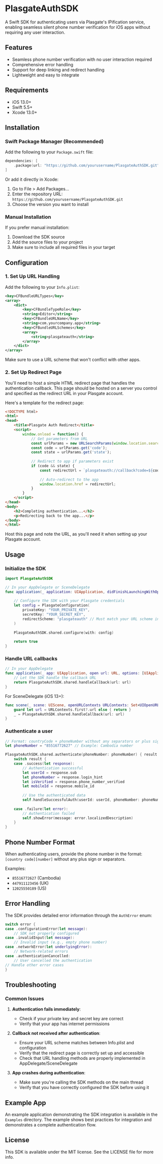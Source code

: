 # PlasgateAuthSDK

A Swift SDK for authenticating users via Plasgate's IPification service, enabling seamless silent phone number verification for iOS apps without requiring any user interaction.

## Features

- Seamless phone number verification with no user interaction required
- Comprehensive error handling
- Support for deep linking and redirect handling
- Lightweight and easy to integrate

## Requirements

- iOS 13.0+
- Swift 5.5+
- Xcode 13.0+

## Installation

### Swift Package Manager (Recommended)

Add the following to your `Package.swift` file:

```swift
dependencies: [
    .package(url: "https://github.com/yourusername/PlasgateAuthSDK.git", from: "1.0.0")
]
```

Or add it directly in Xcode:
1. Go to File > Add Packages...
2. Enter the repository URL: `https://github.com/yourusername/PlasgateAuthSDK.git`
3. Choose the version you want to install

### Manual Installation

If you prefer manual installation:

1. Download the SDK source
2. Add the source files to your project
3. Make sure to include all required files in your target

## Configuration

### 1. Set Up URL Handling

Add the following to your `Info.plist`:

```xml
<key>CFBundleURLTypes</key>
<array>
    <dict>
        <key>CFBundleTypeRole</key>
        <string>Editor</string>
        <key>CFBundleURLName</key>
        <string>com.yourcompany.app</string>
        <key>CFBundleURLSchemes</key>
        <array>
            <string>plasgateauth</string>
        </array>
    </dict>
</array>
```

Make sure to use a URL scheme that won't conflict with other apps.

### 2. Set Up Redirect Page

You'll need to host a simple HTML redirect page that handles the authentication callback. This page should be hosted on a server you control and specified as the redirect URL in your Plasgate account.

Here's a template for the redirect page:

```html
<!DOCTYPE html>
<html>
<head>
    <title>Plasgate Auth Redirect</title>
    <script>
        window.onload = function() {
            // Get parameters from URL
            const urlParams = new URLSearchParams(window.location.search);
            const code = urlParams.get('code');
            const state = urlParams.get('state');
            
            // Redirect to app if parameters exist
            if (code && state) {
                const redirectUrl = `plasgateauth://callback?code=${code}&state=${state}`;
                
                // Auto-redirect to the app
                window.location.href = redirectUrl;
            }
        }
    </script>
</head>
<body>
    <h2>Completing authentication...</h2>
    <p>Redirecting back to the app...</p>
</body>
</html>
```

Host this page and note the URL, as you'll need it when setting up your Plasgate account.

## Usage

### Initialize the SDK

```swift
import PlasgateAuthSDK

// In your AppDelegate or SceneDelegate
func application(_ application: UIApplication, didFinishLaunchingWithOptions launchOptions: [UIApplication.LaunchOptionsKey: Any]?) -> Bool {
    
    // Configure the SDK with your Plasgate credentials
    let config = PlasgateConfiguration(
        privateKey: "YOUR_PRIVATE_KEY",
        secretKey: "YOUR_SECRET_KEY",
        redirectScheme: "plasgateauth" // Must match your URL scheme in Info.plist
    )
    
    PlasgateAuthSDK.shared.configure(with: config)
    
    return true
}
```

### Handle URL callbacks

```swift
// In your AppDelegate
func application(_ app: UIApplication, open url: URL, options: [UIApplication.OpenURLOptionsKey: Any] = [:]) -> Bool {
    // Let the SDK handle the callback URL
    return PlasgateAuthSDK.shared.handleCallback(url: url)
}
```

For SceneDelegate (iOS 13+):

```swift
func scene(_ scene: UIScene, openURLContexts URLContexts: Set<UIOpenURLContext>) {
    guard let url = URLContexts.first?.url else { return }
    _ = PlasgateAuthSDK.shared.handleCallback(url: url)
}
```

### Authenticate a user

```swift
// Format: countryCode + phoneNumber without any separators or plus sign
let phoneNumber = "85516772627" // Example: Cambodia number

PlasgateAuthSDK.shared.authenticate(phoneNumber: phoneNumber) { result in
    switch result {
    case .success(let response):
        // Authentication successful
        let userId = response.sub
        let phoneNumber = response.login_hint
        let isVerified = response.phone_number_verified
        let mobileId = response.mobile_id
        
        // Use the authenticated data
        self.handleSuccessfulAuth(userId: userId, phoneNumber: phoneNumber)
        
    case .failure(let error):
        // Authentication failed
        self.showError(message: error.localizedDescription)
    }
}
```

## Phone Number Format

When authenticating users, provide the phone number in the format: `[country code][number]` without any plus sign or separators.

Examples:
- `85516772627` (Cambodia)
- `447911123456` (UK)
- `12025550189` (US)

## Error Handling

The SDK provides detailed error information through the `AuthError` enum:

```swift
switch error {
case .configurationError(let message):
    // SDK not properly configured
case .invalidInput(let message):
    // Invalid input (e.g., empty phone number)
case .networkError(let underlyingError):
    // Network-related errors
case .authenticationCancelled:
    // User cancelled the authentication
// Handle other error cases
}
```

## Troubleshooting

### Common Issues

1. **Authentication fails immediately**:
   - Check if your private key and secret key are correct
   - Verify that your app has internet permissions

2. **Callback not received after authentication**:
   - Ensure your URL scheme matches between Info.plist and configuration
   - Verify that the redirect page is correctly set up and accessible
   - Check that URL handling methods are properly implemented in AppDelegate/SceneDelegate

3. **App crashes during authentication**:
   - Make sure you're calling the SDK methods on the main thread
   - Verify that you have correctly configured the SDK before using it

## Example App

An example application demonstrating the SDK integration is available in the `Examples` directory. The example shows best practices for integration and demonstrates a complete authentication flow.

## License

This SDK is available under the MIT license. See the LICENSE file for more info.
